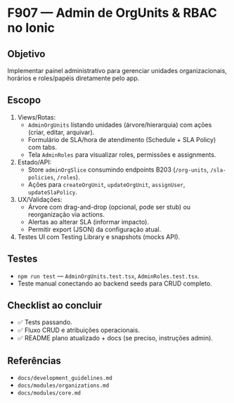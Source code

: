 # F907 — Admin de OrgUnits & RBAC no Ionic

## Objetivo
Implementar painel administrativo para gerenciar unidades organizacionais, horários e roles/papéis diretamente pelo app.

## Escopo
1. Views/Rotas:
   - `AdminOrgUnits` listando unidades (árvore/hierarquia) com ações (criar, editar, arquivar).
   - Formulário de SLA/hora de atendimento (Schedule + SLA Policy) com tabs.
   - Tela `AdminRoles` para visualizar roles, permissões e assignments.
2. Estado/API:
   - Store `adminOrgSlice` consumindo endpoints B203 (`/org-units`, `/sla-policies`, `/roles`).
   - Ações para `createOrgUnit`, `updateOrgUnit`, `assignUser`, `updateSlaPolicy`.
3. UX/Validações:
   - Árvore com drag-and-drop (opcional, pode ser stub) ou reorganização via actions.
   - Alertas ao alterar SLA (informar impacto).
   - Permitir export (JSON) da configuração atual.
4. Testes UI com Testing Library e snapshots (mocks API).

## Testes
- `npm run test` — `AdminOrgUnits.test.tsx`, `AdminRoles.test.tsx`.
- Teste manual conectando ao backend seeds para CRUD completo.

## Checklist ao concluir
- ✅ Tests passando.
- ✅ Fluxo CRUD e atribuições operacionais.
- ✅ README plano atualizado + docs (se preciso, instruções admin).

## Referências
- `docs/development_guidelines.md`
- `docs/modules/organizations.md`
- `docs/modules/core.md`
